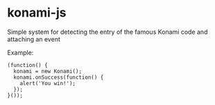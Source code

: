 konami-js
=========

Simple system for detecting the entry of the famous Konami code and attaching an event

Example:

```
(function() {
  konami = new Konami();
  konami.onSuccess(function() {
    alert('You win!');
  });
}());
```